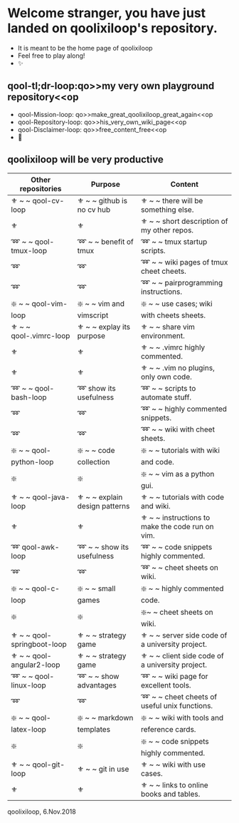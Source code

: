 # Welcome stranger, you have just landed on qoolixiloop's repository.
* It is meant to be the home page of qoolixiloop
* Feel free to play along! 
* :sparkles:

## qool-tl;dr-loop:qo>>my very own playground repository<<op
* qool-Mission-loop: qo>>make_great_qoolixiloop_great_again<<op
* qool-Repository-loop: qo>>his_very_own_wiki_page<<op
* qool-Disclaimer-loop: qo>>free_content_free<<op
* :revolving_hearts:

## qoolixiloop will be very productive

Other repositories   | Purpose                  | Content                                                                   |
---------------------| ------------------------ | ------------------------------------------------------------------------- |
:fleur_de_lis: ~ ~ qool-cv-loop  | :fleur_de_lis: ~ ~ github is no cv hub | :fleur_de_lis: ~ ~ there will be something else. |
:fleur_de_lis: | :fleur_de_lis: | :fleur_de_lis: ~ ~  short description of my other repos. |
:loop: ~ ~ qool-tmux-loop | :loop: ~ ~ benefit of tmux | :loop: ~ ~  tmux startup scripts. |
:loop: | :loop: | :loop: ~ ~  wiki pages of tmux cheet cheets.| 
:loop: | :loop: | :loop: ~ ~ pairprogramming instructions. |
:sparkle: ~ ~ qool-vim-loop | :sparkle: ~ ~ vim and vimscript | :sparkle: ~ ~ use cases; wiki with cheets sheets. |
:fleur_de_lis: ~ ~ qool-.vimrc-loop | :fleur_de_lis: ~ ~ explay its purpose | :fleur_de_lis: ~ ~ share vim environment. | 
:fleur_de_lis: | :fleur_de_lis: | :fleur_de_lis: ~ ~ .vimrc highly commented. | 
:fleur_de_lis: | :fleur_de_lis: | :fleur_de_lis: ~ ~ .vim no plugins, only own code. |
:loop: ~ ~ qool-bash-loop | :loop: show its usefulness | :loop: ~ ~ scripts to automate stuff. | 
:loop: | :loop: | :loop: ~ ~ highly commented snippets. |
:loop: | :loop: | :loop: ~ ~ wiki with cheet sheets. |
:sparkle: ~ ~ qool-python-loop | :sparkle: ~ ~ code collection | :sparkle: ~ ~ tutorials with wiki and code. | 
:sparkle:| :sparkle: | :sparkle: ~ ~ vim as a python gui.  |
:fleur_de_lis: ~ ~ qool-java-loop | :fleur_de_lis: ~ ~ explain design patterns | :fleur_de_lis: ~ ~ tutorials with code and wiki. | 
:fleur_de_lis: | :fleur_de_lis:  | :fleur_de_lis: ~ ~ instructions to make the code run on vim. |
:loop: qool-awk-loop | :loop: ~ ~ show its usefulness | :loop: ~ ~ code snippets highly commented. | 
:loop: | :loop: | :loop: ~ ~ cheet sheets on wiki. |
:sparkle: ~ ~ qool-c-loop | :sparkle: ~ ~ small games | :sparkle: ~ ~ highly commented code. | 
:sparkle: | :sparkle: | :sparkle:~ ~ cheet sheets on wiki. |
:fleur_de_lis: ~ ~ qool-springboot-loop | :fleur_de_lis: ~ ~ strategy game | :fleur_de_lis: ~ ~ server side code of a university project.  |
:fleur_de_lis: ~ ~ qool-angular2-loop  | :fleur_de_lis: ~ ~ strategy game | :fleur_de_lis: ~ ~ client side code of a university project.  |
:loop: ~ ~ qool-linux-loop | :loop: ~ ~ show advantages | :loop: ~ ~ wiki page for excellent tools. | 
:loop: | :loop: | :loop: ~ ~ cheet cheets of useful unix functions. |
:sparkle: ~ ~ qool-latex-loop | :sparkle: ~ ~ markdown templates | :sparkle: ~ ~ wiki with tools and reference cards. | 
:sparkle: | :sparkle:  | :sparkle: ~ ~ code snippets highly commented. |
:fleur_de_lis: ~ ~ qool-git-loop | :fleur_de_lis: ~ ~ git in use | :fleur_de_lis: ~ ~ wiki with use cases. |
:fleur_de_lis: | :fleur_de_lis: | :fleur_de_lis: ~ ~ links to online books and tables. |

qoolixiloop, 6.Nov.2018
